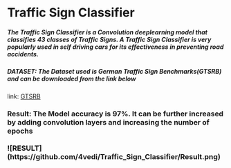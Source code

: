 <H1>  Traffic Sign Classifier</H>

<H5>The Traffic Sign Classifier is a Convolution deeplearning model that classifies 43 classes of Traffic Signs. A Traffic Sign Classifier is very popularly used in self driving cars for its effectiveness in preventing road accidents.</H5>

<H5> DATASET: The Dataset used is German Traffic Sign Benchmarks(GTSRB) and can be downloaded from the link below</H5>
        link: <a href = "http://benchmark.ini.rub.de/?section=gtsrb&subsection=dataset">GTSRB</a>
  
  <H3> Result: </H>
  The Model accuracy is 97%. It can be further increased by adding convolution layers and increasing the number of epochs</br></br>
  ![RESULT](https://github.com/4vedi/Traffic_Sign_Classifier/Result.png)
  
  

